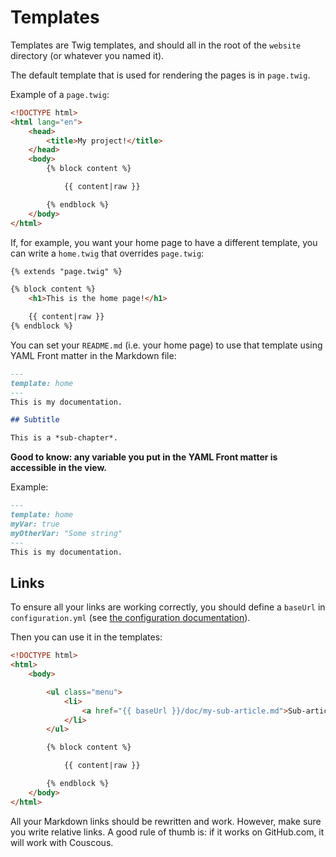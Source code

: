 # Templates

Templates are Twig templates, and should all in the root of the `website` directory (or whatever you named it).

The default template that is used for rendering the pages is in `page.twig`.

Example of a `page.twig`:

```html
<!DOCTYPE html>
<html lang="en">
    <head>
        <title>My project!</title>
    </head>
    <body>
        {% block content %}

            {{ content|raw }}

        {% endblock %}
    </body>
</html>
```

If, for example, you want your home page to have a different template, you can write a `home.twig`
that overrides `page.twig`:

```html
{% extends "page.twig" %}

{% block content %}
    <h1>This is the home page!</h1>

    {{ content|raw }}
{% endblock %}
```

You can set your `README.md` (i.e. your home page) to use that template using YAML Front matter in the Markdown file:

```markdown
---
template: home
---
This is my documentation.

## Subtitle

This is a *sub-chapter*.
```

**Good to know: any variable you put in the YAML Front matter is accessible in the view.**

Example:

```markdown
---
template: home
myVar: true
myOtherVar: "Some string"
---
This is my documentation.
```


## Links

To ensure all your links are working correctly, you should define a `baseUrl` in `configuration.yml`
(see [the configuration documentation](configuration.md)).

Then you can use it in the templates:

```html
<!DOCTYPE html>
<html>
    <body>

        <ul class="menu">
            <li>
                <a href="{{ baseUrl }}/doc/my-sub-article.md">Sub-article</a>
            </li>
        </ul>

        {% block content %}

            {{ content|raw }}

        {% endblock %}
    </body>
</html>
```

All your Markdown links should be rewritten and work. However, make sure you write relative links.
A good rule of thumb is: if it works on GitHub.com, it will work with Couscous.
